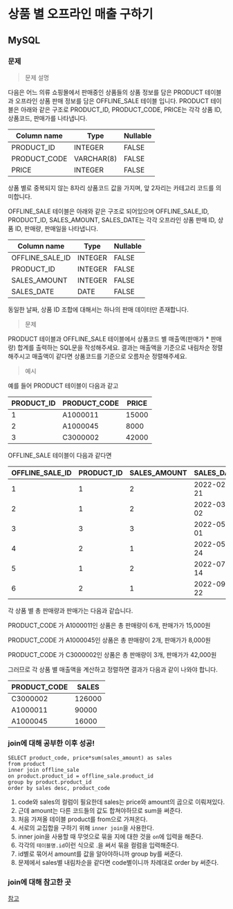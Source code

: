 # 상품 별 오프라인 매출 구하기
## MySQL
### 문제
>문제 설명

다음은 어느 의류 쇼핑몰에서 판매중인 상품들의 상품 정보를 담은 PRODUCT 테이블과 오프라인 상품 판매 정보를 담은 OFFLINE_SALE 테이블 입니다. PRODUCT 테이블은 아래와 같은 구조로 PRODUCT_ID, PRODUCT_CODE, PRICE는 각각 상품 ID, 상품코드, 판매가를 나타냅니다.

|Column name	|Type	|Nullable
|----------|--------|-------
|PRODUCT_ID	|INTEGER|	FALSE
|PRODUCT_CODE|	VARCHAR(8)|	FALSE
|PRICE	|INTEGER|	FALSE

상품 별로 중복되지 않는 8자리 상품코드 값을 가지며, 앞 2자리는 카테고리 코드를 의미합니다.

OFFLINE_SALE 테이블은 아래와 같은 구조로 되어있으며 OFFLINE_SALE_ID, PRODUCT_ID, SALES_AMOUNT, SALES_DATE는 각각 오프라인 상품 판매 ID, 상품 ID, 판매량, 판매일을 나타냅니다.

|Column name	|Type|	Nullable
|-------------|-------|-------
|OFFLINE_SALE_ID	|INTEGER|	FALSE
|PRODUCT_ID	|INTEGER	|FALSE
|SALES_AMOUNT|	INTEGER|	FALSE
|SALES_DATE	|DATE|	FALSE

동일한 날짜, 상품 ID 조합에 대해서는 하나의 판매 데이터만 존재합니다.

>문제

PRODUCT 테이블과 OFFLINE_SALE 테이블에서 상품코드 별 매출액(판매가 * 판매량) 합계를 출력하는 SQL문을 작성해주세요. 결과는 매출액을 기준으로 내림차순 정렬해주시고 매출액이 같다면 상품코드를 기준으로 오름차순 정렬해주세요.

>예시

예를 들어 PRODUCT 테이블이 다음과 같고

|PRODUCT_ID	|PRODUCT_CODE|	PRICE
|---|---------|-------
|1	|A1000011|	15000
|2	|A1000045|	8000
|3	|C3000002|	42000

OFFLINE_SALE 테이블이 다음과 같다면

|OFFLINE_SALE_ID	|PRODUCT_ID	|SALES_AMOUNT	|SALES_DATE
|--|--|--|---------
|1	|1|	2|	2022-02-21
|2	|1|	2|	2022-03-02
|3	|3|	3|	2022-05-01
|4	|2|	1|	2022-05-24
|5	|1|	2|	2022-07-14
|6	|2|	1|	2022-09-22

각 상품 별 총 판매량과 판매가는 다음과 같습니다.

PRODUCT_CODE 가 A1000011인 상품은 총 판매량이 6개, 판매가가 15,000원

PRODUCT_CODE 가 A1000045인 상품은 총 판매량이 2개, 판매가가 8,000원

PRODUCT_CODE 가 C3000002인 상품은 총 판매량이 3개, 판매가가 42,000원

그러므로 각 상품 별 매출액을 계산하고 정렬하면 결과가 다음과 같이 나와야 합니다.

|PRODUCT_CODE	|SALES
|----------|--------
|C3000002	|126000
|A1000011	|90000
|A1000045	|16000

### join에 대해 공부한 이후 성공!
```
SELECT product_code, price*sum(sales_amount) as sales
from product
inner join offline_sale
on product.product_id = offline_sale.product_id
group by product.product_id
order by sales desc, product_code
```
1. code와 sales의 컬럼이 필요한데 sales는 price와 amount의 곱으로 이뤄져있다.
2. 근데 amount는 다른 코드들의 값도 합쳐야하므로 sum을 써준다.
3. 처음 가져올 테이블 product를 from으로 가져온다.
4. 서로의 교집합을 구하기 위해 `inner join`을 사용한다.
5. inner join을 사용할 때 무엇으로 묶을 지에 대한 것을 `on`에 입력을 해준다.
6. 각각의 `테이블명.id`이런 식으로 .을 써서 묶을 컬럼을 입력해준다.
7. id별로 묶어서 amount를 값을 알아야하니까 group by를 써준다.
8. 문제에서 sales별 내림차순을 같다면 code별이니까 차례대로 order by 써준다.

### join에 대해 참고한 곳
[참고](https://yoo-hyeok.tistory.com/98)
